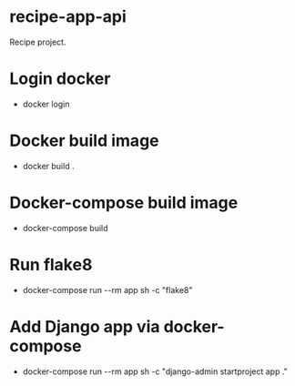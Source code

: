 # recipe-app-api
Recipe project.

# Login docker
- docker login

# Docker build image
- docker build .

# Docker-compose build image
- docker-compose build

# Run flake8
- docker-compose run --rm app sh -c "flake8"

# Add Django app via docker-compose
- docker-compose run --rm app sh -c "django-admin startproject app ."
